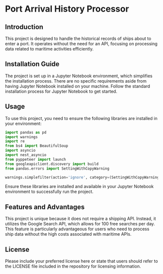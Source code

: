 
# Port Arrival History Processor

## Introduction
This project is designed to handle the historical records of ships about to enter a port. It operates without the need for an API, focusing on processing data related to maritime activities efficiently.

## Installation Guide
The project is set up in a Jupyter Notebook environment, which simplifies the installation process. There are no specific requirements aside from having Jupyter Notebook installed on your machine. Follow the standard installation process for Jupyter Notebook to get started.

## Usage
To use this project, you need to ensure the following libraries are installed in your environment:

```python
import pandas as pd
import warnings
import re
from bs4 import BeautifulSoup
import asyncio
import nest_asyncio
from pyppeteer import launch
from googleapiclient.discovery import build
from pandas.errors import SettingWithCopyWarning

warnings.simplefilter(action='ignore', category=(SettingWithCopyWarning))
```

Ensure these libraries are installed and available in your Jupyter Notebook environment to successfully run the project.

## Features and Advantages
This project is unique because it does not require a shipping API. Instead, it utilizes the Google Search API, which allows for 100 free searches per day. This feature is particularly advantageous for users who need to process ship data without the high costs associated with maritime APIs.

## License
Please include your preferred license here or state that users should refer to the LICENSE file included in the repository for licensing information.
